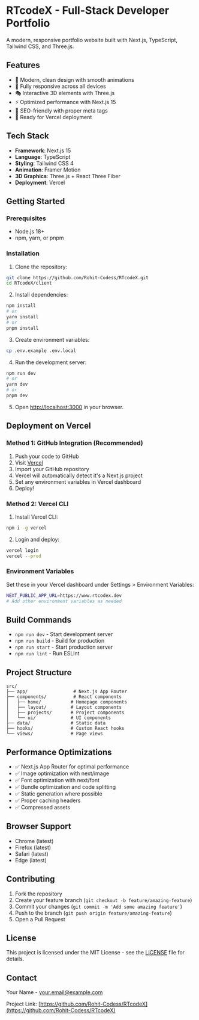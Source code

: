 # RTcodeX - Full-Stack Developer Portfolio

A modern, responsive portfolio website built with Next.js, TypeScript, Tailwind CSS, and Three.js.

## Features

- 🎨 Modern, clean design with smooth animations
- 📱 Fully responsive across all devices
- 🎭 Interactive 3D elements with Three.js
- ⚡ Optimized performance with Next.js 15
- 🎯 SEO-friendly with proper meta tags
- 🚀 Ready for Vercel deployment

## Tech Stack

- **Framework**: Next.js 15
- **Language**: TypeScript
- **Styling**: Tailwind CSS 4
- **Animation**: Framer Motion
- **3D Graphics**: Three.js + React Three Fiber
- **Deployment**: Vercel

## Getting Started

### Prerequisites

- Node.js 18+ 
- npm, yarn, or pnpm

### Installation

1. Clone the repository:
```bash
git clone https://github.com/Rohit-Codess/RTcodeX.git
cd RTcodeX/client
```

2. Install dependencies:
```bash
npm install
# or
yarn install
# or
pnpm install
```

3. Create environment variables:
```bash
cp .env.example .env.local
```

4. Run the development server:
```bash
npm run dev
# or
yarn dev
# or
pnpm dev
```

5. Open [http://localhost:3000](http://localhost:3000) in your browser.

## Deployment on Vercel

### Method 1: GitHub Integration (Recommended)

1. Push your code to GitHub
2. Visit [Vercel](https://www.rtcodex.dev)
3. Import your GitHub repository
4. Vercel will automatically detect it's a Next.js project
5. Set any environment variables in Vercel dashboard
6. Deploy!

### Method 2: Vercel CLI

1. Install Vercel CLI:
```bash
npm i -g vercel
```

2. Login and deploy:
```bash
vercel login
vercel --prod
```

### Environment Variables

Set these in your Vercel dashboard under Settings > Environment Variables:

```bash
NEXT_PUBLIC_APP_URL=https://www.rtcodex.dev
# Add other environment variables as needed
```

## Build Commands

- `npm run dev` - Start development server
- `npm run build` - Build for production
- `npm run start` - Start production server
- `npm run lint` - Run ESLint

## Project Structure

```
src/
├── app/                 # Next.js App Router
├── components/          # React components
│   ├── home/           # Homepage components
│   ├── layout/         # Layout components
│   ├── projects/       # Project components
│   └── ui/             # UI components
├── data/               # Static data
├── hooks/              # Custom React hooks
└── views/              # Page views
```

## Performance Optimizations

- ✅ Next.js App Router for optimal performance
- ✅ Image optimization with next/image
- ✅ Font optimization with next/font
- ✅ Bundle optimization and code splitting
- ✅ Static generation where possible
- ✅ Proper caching headers
- ✅ Compressed assets

## Browser Support

- Chrome (latest)
- Firefox (latest)
- Safari (latest)
- Edge (latest)

## Contributing

1. Fork the repository
2. Create your feature branch (`git checkout -b feature/amazing-feature`)
3. Commit your changes (`git commit -m 'Add some amazing feature'`)
4. Push to the branch (`git push origin feature/amazing-feature`)
5. Open a Pull Request

## License

This project is licensed under the MIT License - see the [LICENSE](LICENSE) file for details.

## Contact

Your Name - your.email@example.com

Project Link: [https://github.com/Rohit-Codess/RTcodeX](https://github.com/Rohit-Codess/RTcodeX)
